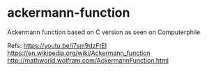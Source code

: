 # ackermann-function
Ackermann function based on C version as seen on Computerphile

Refs:
https://youtu.be/i7sm9dzFtEI
https://en.wikipedia.org/wiki/Ackermann_function
http://mathworld.wolfram.com/AckermannFunction.html